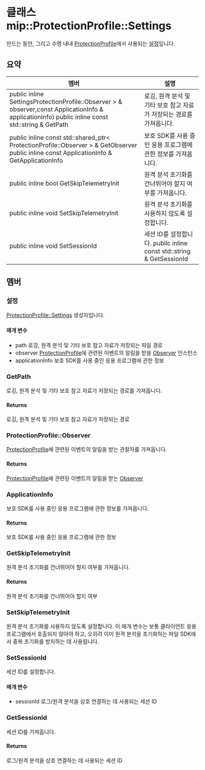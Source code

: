 # <a name="class-mipprotectionprofilesettings"></a>클래스 mip::ProtectionProfile::Settings 
만드는 동안, 그리고 수명 내내 [ProtectionProfile](#classmip_1_1_protection_profile)에서 사용되는 [설정](#classmip_1_1_protection_profile_1_1_settings)입니다.
## <a name="summary"></a>요약
 멤버                        | 설명                                
--------------------------------|---------------------------------------------
public inline  SettingsProtectionProfile::Observer > & observer,const ApplicationInfo & applicationInfo) public inline const std::string & GetPath | 로깅, 원격 분석 및 기타 보호 참고 자료가 저장되는 경로를 가져옵니다.
public inline const std::shared_ptr< ProtectionProfile::Observer > & GetObserver public inline const ApplicationInfo & GetApplicationInfo | 보호 SDK를 사용 중인 응용 프로그램에 관한 정보를 가져옵니다.
public inline bool GetSkipTelemetryInit | 원격 분석 초기화를 건너뛰어야 할지 여부를 가져옵니다.
public inline void SetSkipTelemetryInit | 원격 분석 초기화를 사용하지 않도록 설정합니다.
public inline void SetSessionId | 세션 ID를 설정합니다. public inline const std::string & GetSessionId | 세션 ID를 가져옵니다.
## <a name="members"></a>멤버
### <a name="settings"></a>설정
[ProtectionProfile::Settings](#classmip_1_1_protection_profile_1_1_settings) 생성자입니다.
#### <a name="parameters"></a>매개 변수
* path 로깅, 원격 분석 및 기타 보호 참고 자료가 저장되는 파일 경로 
* observer [ProtectionProfile](#classmip_1_1_protection_profile)에 관련된 이벤트의 알림을 받을 [Observer](#classmip_1_1_protection_profile_1_1_observer) 인스턴스
* applicationInfo 보호 SDK를 사용 중인 응용 프로그램에 관한 정보
### <a name="getpath"></a>GetPath
로깅, 원격 분석 및 기타 보호 참고 자료가 저장되는 경로를 가져옵니다.
#### <a name="returns"></a>Returns
로깅, 원격 분석 및 기타 보호 참고 자료가 저장되는 경로
### <a name="protectionprofileobserver"></a>ProtectionProfile::Observer
[ProtectionProfile](#classmip_1_1_protection_profile)에 관련된 이벤트의 알림을 받는 관찰자를 가져옵니다.
#### <a name="returns"></a>Returns
[ProtectionProfile](#classmip_1_1_protection_profile)에 관련된 이벤트의 알림을 받는 [Observer](#classmip_1_1_protection_profile_1_1_observer)
### <a name="applicationinfo"></a>ApplicationInfo
보호 SDK를 사용 중인 응용 프로그램에 관한 정보를 가져옵니다.
#### <a name="returns"></a>Returns
보호 SDK를 사용 중인 응용 프로그램에 관한 정보
### <a name="getskiptelemetryinit"></a>GetSkipTelemetryInit
원격 분석 초기화를 건너뛰어야 할지 여부를 가져옵니다.
#### <a name="returns"></a>Returns
원격 분석 초기화를 건너뛰어야 할지 여부
### <a name="setskiptelemetryinit"></a>SetSkipTelemetryInit
원격 분석 초기화를 사용하지 않도록 설정합니다.
이 매개 변수는 보통 클라이언트 응용 프로그램에서 호출되지 않아야 하고, 오히려 이미 원격 분석을 초기화하는 파일 SDK에서 중복 초기화를 방지하는 데 사용됩니다.
### <a name="setsessionid"></a>SetSessionId
세션 ID를 설정합니다.
#### <a name="parameters"></a>매개 변수
* sessionId 로그/원격 분석을 상호 연결하는 데 사용되는 세션 ID
### <a name="getsessionid"></a>GetSessionId
세션 ID를 가져옵니다.
#### <a name="returns"></a>Returns
로그/원격 분석을 상호 연결하는 데 사용되는 세션 ID